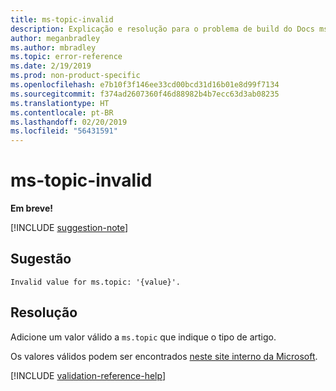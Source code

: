 ```yaml
---
title: ms-topic-invalid
description: Explicação e resolução para o problema de build do Docs ms-topic-invalid
author: meganbradley
ms.author: mbradley
ms.topic: error-reference
ms.date: 2/19/2019
ms.prod: non-product-specific
ms.openlocfilehash: e7b10f3f146ee33cd00bcd31d16b01e8d99f7134
ms.sourcegitcommit: f374ad2607360f46d88982b4b7ecc63d3ab08235
ms.translationtype: HT
ms.contentlocale: pt-BR
ms.lasthandoff: 02/20/2019
ms.locfileid: "56431591"
---
```

# <a name="ms-topic-invalid"></a>ms-topic-invalid

**Em breve!**

[!INCLUDE [suggestion-note](includes/suggestion-note.md)]

## <a name="suggestion"></a>Sugestão

`Invalid value for ms.topic: '{value}'.`

## <a name="resolution"></a>Resolução

Adicione um valor válido a `ms.topic` que indique o tipo de artigo.

Os valores válidos podem ser encontrados [neste site interno da Microsoft](https://docsmetadatatool.azurewebsites.net/whitelists).

<!--make sure to add this file to your includes folder and verify the path-->
[!INCLUDE [validation-reference-help](includes/validation-reference-help.md)]

